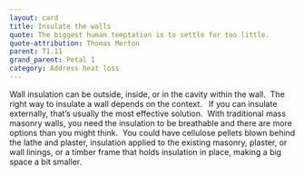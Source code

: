 ```yaml
---
layout: card
title: Insulate the walls
quote: The biggest human temptation is to settle for too little.
quote-attribution: Thomas Merton
parent: T1.11
grand_parent: Petal 1
category: Address heat loss
---
```


Wall insulation can be outside, inside, or in the cavity within the wall.  The right way to insulate a wall depends on the context.   If you can insulate externally, that’s usually the most effective solution.  With traditional mass masonry walls, you need the insulation to be breathable and there are more options than you might think.  You could have cellulose pellets blown behind the lathe and plaster, insulation applied to the existing masonry, plaster, or wall linings, or a timber frame that holds insulation in place, making a big space a bit smaller.

